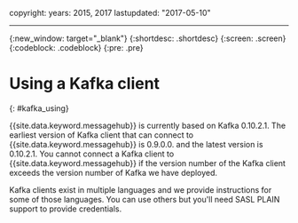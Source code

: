 copyright:
  years: 2015, 2017
lastupdated: "2017-05-10"

---

{:new_window: target="_blank"}
{:shortdesc: .shortdesc}
{:screen: .screen}
{:codeblock: .codeblock}
{:pre: .pre}

# Using a Kafka client
{: #kafka_using}

{{site.data.keyword.messagehub}}  is currently based on
Kafka 0.10.2.1. The earliest version of Kafka client that can connect to {{site.data.keyword.messagehub}}  is 0.9.0.0. and the latest version is
0.10.2.1. You cannot connect a Kafka client to {{site.data.keyword.messagehub}} if the version number of the Kafka client
exceeds the version number of Kafka we have deployed.

Kafka clients exist in multiple languages and we provide instructions for some of those languages. You can use others but you'll need SASL PLAIN support to provide credentials.
